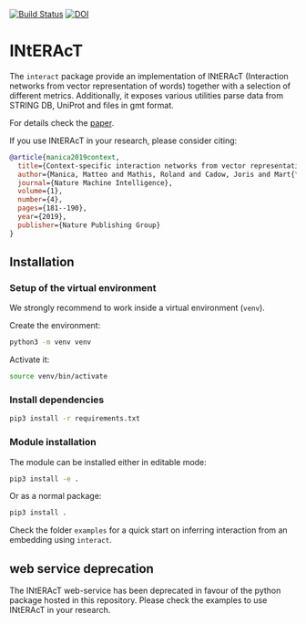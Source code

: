 [![Build Status](https://travis-ci.org/drugilsberg/interact.svg?branch=master)](https://travis-ci.org/drugilsberg/interact)
[![DOI](https://zenodo.org/badge/167734956.svg)](https://zenodo.org/badge/latestdoi/167734956)
# INtERAcT

The `interact` package provide an implementation of INtERAcT (Interaction networks from vector representation of words) together with a selection of different metrics. Additionally, it exposes various utilities parse data from STRING DB, UniProt and files in gmt format.

For details check the [paper](https://arxiv.org/abs/1801.03011).

If you use INtERAcT in your research, please consider citing:

```bibtex
@article{manica2019context,
  title={Context-specific interaction networks from vector representation of words},
  author={Manica, Matteo and Mathis, Roland and Cadow, Joris and Mart{\'\i}nez, Mar{\'\i}a Rodr{\'\i}guez},
  journal={Nature Machine Intelligence},
  volume={1},
  number={4},
  pages={181--190},
  year={2019},
  publisher={Nature Publishing Group}
}
```

## Installation

### Setup of the virtual environment

We strongly recommend to work inside a virtual environment (`venv`).

Create the environment:

```sh
python3 -m venv venv
```

Activate it:

```sh
source venv/bin/activate
```

### Install dependencies

```sh
pip3 install -r requirements.txt
```

### Module installation

The module can be installed either in editable mode:

```sh
pip3 install -e .
```

Or as a normal package:

```sh
pip3 install .
```

Check the folder `examples` for a quick start on inferring interaction from an embedding using `interact`.

## web service deprecation

The INtERAcT web-service has been deprecated in favour of the python package hosted in this repository.
Please check the examples to use INtERAcT in your research.
